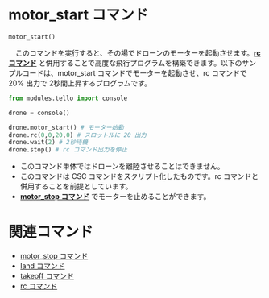 # motor_start コマンド

```motor_start()```
<br>

　このコマンドを実行すると、その場でドローンのモーターを起動させます。**[rc コマンド]()** と併用することで高度な飛行プログラムを構築できます。以下のサンプルコードは、motor_start コマンドでモーターを起動させ、rc コマンドで 20% 出力で 2秒間上昇するプログラムです。
```python
from modules.tello import console

drone = console()

drone.motor_start() # モーター始動
drone.rc(0,0,20,0) # スロットルに 20 出力
drone.wait(2) # 2秒待機
drone.stop() # rc コマンド出力を停止
```

- このコマンド単体ではドローンを離陸させることはできません。
- このコマンドは CSC コマンドをスクリプト化したものです。rc コマンドと併用することを前提としています。
- **[motor_stop コマンド]()** でモーターを止めることができます。

# 関連コマンド
- [motor_stop コマンド](https://github.com/GAI-313/Tello-Console/blob/master/tutorial/command_list/motor_stop.md)
- [land コマンド](https://github.com/GAI-313/Tello-Console/blob/master/tutorial/command_list/land.md)
- [takeoff コマンド](https://github.com/GAI-313/Tello-Console/blob/master/tutorial/command_list/takeff.md)
- [rc コマンド](https://github.com/GAI-313/Tello-Console/blob/master/tutorial/command_list/rc.md)

